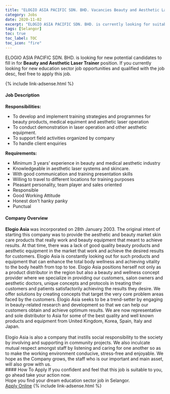 ```yaml
---
title: "ELOGIO ASIA PACIFIC SDN. BHD. Vacancies Beauty and Aesthetic Laser Trainer" 
category: Jobs 
date: 2020-11-02 
excerpt: "ELOGIO ASIA PACIFIC SDN. BHD. is currently looking for suitable person to fill in the Beauty and Aesthetic Laser Trainer which positioned at Selangor" 
tags: [Selangor] 
toc: true 
toc_label: TOC 
toc_icon: "fire" 
--- 
```


<p>ELOGIO ASIA PACIFIC SDN. BHD. is looking for new potential candidates to fill in for <b>Beauty and Aesthetic Laser Trainer</b> position. If you currently looking for new education sector job opportunities and qualified with the job desc, feel free to apply this job.
</p>{% include link-adsense.html %} 
 <div><div><h4>Job Description</h4></div><div><div><span><div><div><strong>Responsibilities:</strong></div><ul><li>To develop and implement training strategies and programmes for beauty products, medical equiment and aesthetic laser operation</li><li>To conduct demonstration in laser operation and other aesthetic equipment.</li><li>To support field activities organized by company</li><li>To handle client enquiries</li></ul><div><strong>Requirements:</strong></div><ul><li>Minimum 3 years&#8217; experience in beauty and medical aesthetic industry</li><li>Knowledgeable in aesthetic laser systems and skincare.</li><li>With good communication and training presentation skills&#160;</li><li>Willing to travel to different locations for training purposes</li><li>Pleasant personality, team player and sales oriented</li><li>Responsible</li><li>Good Working Attitude</li><li>Honest don't hanky panky</li><li>Punctual</li></ul></div></span></div></div></div> 
<div><div><h4>Company Overview</h4></div><div><div><span><div><div><strong>Elogio Asia </strong>was incorporated on 28th January 2003. The original intent of starting this company was to provide the aesthetic and beauty market skin care products that really work and beauty equipment that meant to achieve results. At that time, there was a lack of good quality beauty products and aesthetic equipment in the market that work and achieve the desired results for customers. Elogio Asia is constantly looking out for such products and equipment that can enhance the total body wellness and achieving vitality to the body health from top to toe. Elogio Asia positions herself not only as a product distributor in the region but also a beauty and wellness concept provider where we specialize in providing our customers, salon owners and aesthetic doctors, unique concepts and protocols in treating their customers and patients satisfactorily achieving the results they desire. We offer solutions by creating concepts that target the very core problem areas faced by the customers. Elogio Asia seeks to be a trend-setter by engaging in beauty-related research and development so that we can help our customers obtain and achieve optimum results. We are now representative and sole distributor to Asia for some of the best quality and well known products and equipment from United Kingdom, Korea, Spain, Italy and Japan.</div>
<div><br>
Elogio Asia is also a company that instills social responsibility to the society by involving and supporting in community projects. We also inculcate mutual respect amongst staff by listening and caring for one another so as to make the working environment conducive, stress-free and enjoyable. We hope as the Company grows, the staff who is our important and main asset, will also grow with us.</div></div></span></div></div></div> 
#### How To Apply 
If you confident and feel that this job is suitable to you, go ahead take your action now. <br/> 
Hope you find your dream education sector job in Selangor. <br/> 
<a href="https://www.jobstreet.com.my/en/job/beauty-and-aesthetic-laser-trainer-4409929?jobId=jobstreet-my-job-4409929&sectionRank=8&token=0~c1ef67b1-98e9-4a58-8956-7191eb4b39b4&fr=SRP%20View%20In%20New%20Ta" class="btn btn--info" target="_blank" rel="nofollow noopenner">Apply Online</a> 
{% include link-adsense.html %} 